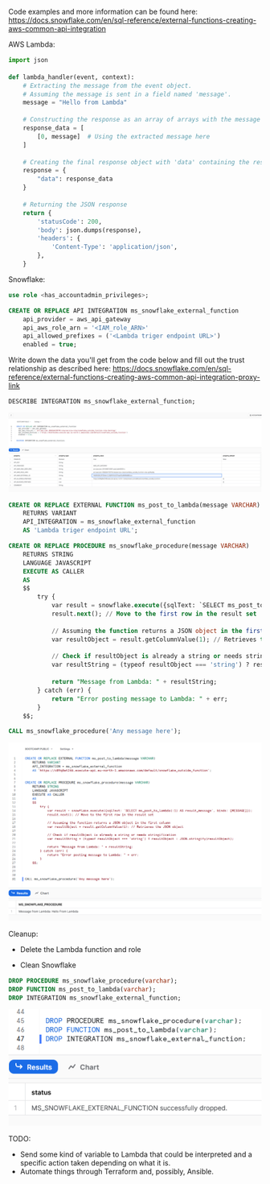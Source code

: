 Code examples and more information can be found here: https://docs.snowflake.com/en/sql-reference/external-functions-creating-aws-common-api-integration

AWS Lambda:
```python
import json

def lambda_handler(event, context):
    # Extracting the message from the event object.
    # Assuming the message is sent in a field named 'message'.
    message = "Hello from Lambda"
    
    # Constructing the response as an array of arrays with the message
    response_data = [
        [0, message]  # Using the extracted message here
    ]
    
    # Creating the final response object with 'data' containing the response_data
    response = {
        "data": response_data
    }
    
    # Returning the JSON response
    return {
        'statusCode': 200,
        'body': json.dumps(response),
        'headers': {
            'Content-Type': 'application/json',
        },
    }
```

Snowflake:
```sql
use role <has_accountadmin_privileges>;
```

```sql
CREATE OR REPLACE API INTEGRATION ms_snowflake_external_function
    api_provider = aws_api_gateway
    api_aws_role_arn = '<IAM_role_ARN>'
    api_allowed_prefixes = ('<Lambda triger endpoint URL>')
    enabled = true;
```

Write down the data you'll get from the code below and fill out the trust relationship as described here: https://docs.snowflake.com/en/sql-reference/external-functions-creating-aws-common-api-integration-proxy-link

```sql
DESCRIBE INTEGRATION ms_snowflake_external_function;
```

![DESCRIBE INTEGRATION](images/app_snowflake_p1.png)

```sql
CREATE OR REPLACE EXTERNAL FUNCTION ms_post_to_lambda(message VARCHAR)
    RETURNS VARIANT
    API_INTEGRATION = ms_snowflake_external_function
    AS 'Lambda triger endpoint URL';
```

```sql
CREATE OR REPLACE PROCEDURE ms_snowflake_procedure(message VARCHAR)
    RETURNS STRING
    LANGUAGE JAVASCRIPT
    EXECUTE AS CALLER
    AS
    $$
        try {
            var result = snowflake.execute({sqlText: `SELECT ms_post_to_lambda(:1) AS result_message`, binds: [MESSAGE]});
            result.next(); // Move to the first row in the result set

            // Assuming the function returns a JSON object in the first column
            var resultObject = result.getColumnValue(1); // Retrieves the JSON object

            // Check if resultObject is already a string or needs stringification
            var resultString = (typeof resultObject === 'string') ? resultObject : JSON.stringify(resultObject);

            return "Message from Lambda: " + resultString;
        } catch (err) {
            return "Error posting message to Lambda: " + err;
        }
    $$;
```

```sql
CALL ms_snowflake_procedure('Any message here');
```

![SQL Joins](images/app_snowflake_p2.png)

Cleanup:
- Delete the Lambda function and role

- Clean Snowflake
```sql
DROP PROCEDURE ms_snowflake_procedure(varchar);
DROP FUNCTION ms_post_to_lambda(varchar);
DROP INTEGRATION ms_snowflake_external_function;
```

![Clean Snowflake](images/app_snowflake_cleanup.png)

TODO:
- Send some kind of variable to Lambda that could be interpreted and a specific action taken depending on what it is.
- Automate things through Terraform and, possibly, Ansible.